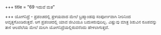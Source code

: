 +++
title = "69 ಇದುವೆ ಮತ"

+++
ಯೋಗನಿದ್ರೆ - ಪ್ರಪಂಚದಲ್ಲಿ ಪ್ರಳಯವಾದ ಮೇಲೆ ಬ್ರಹ್ಮಾಂಡವು ಸಂಪೂರ್ಣವಾಗಿ ನೀರಿನಿಂದ ಆವೃತ್ತಗೊಂಡಿರುತ್ತದೆ. ಆಗ ಪ್ರಪಂಚದಲ್ಲಿ ಯಾವ ಜೀವಿಯೂ ಬದುಕಿರುವುದಿಲ್ಲ. ವಿಷ್ಣುವು ಮಾತ್ರ ಶಿಶುವಿನ ರೂಪವನ್ನು ತಾಳಿ ಆಲದೆಲೆಯ ಮೇಲೆ ಮಲಗಿ ಯೋಗನಿದ್ರೆಯಲ್ಲಿರುವನೆಂದು ಹೇಳಲಾಗುತ್ತದೆ.
